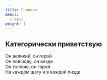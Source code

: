 ```yaml
---
title: Главная
menus:
  - main
weight: 1
---
```


## Категорически приветствую

Он великий, он герой  
Он повсюду, он везде  
Он толпою, он горой  
На каждом шагу и в каждой пизде  
